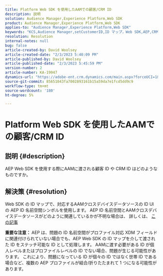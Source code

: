```yaml
---
title: Platform Web SDK を使用したAAMでの顧客/CRM ID
description: 説明
solution: Audience Manager,Experience Platform,Web SDK
product: Audience Manager,Experience Platform,Web SDK
applies-to: "Audience Manager,Experience Platform,Web SDK"
keywords: "KCS,Audience Manager,setCustomerID,ID マップ，Web SDK,AEP,CRM ID "
resolution: Resolution
internal-notes: null
bug: false
article-created-by: David Woolsey
article-created-date: "2/3/2023 5:40:09 PM"
article-published-by: David Woolsey
article-published-date: "2/3/2023 5:45:59 PM"
version-number: 2
article-number: KA-19947
dynamics-url: "https://adobe-ent.crm.dynamics.com/main.aspx?forceUCI=1&pagetype=entityrecord&etn=knowledgearticle&id=827cacc7-e9a3-ed11-aad1-6045bd0065f9"
source-git-commit: 85651043fa7002893161b15a59da7e1fcd5dd9c9
workflow-type: tm+mt
source-wordcount: '180'
ht-degree: 5%

---
```


# Platform Web SDK を使用したAAMでの顧客/CRM ID

## 説明 {#description}


AEP Web SDK を使用する際にAAMに渡される顧客 ID や CRM ID はどのようなものですか。


## 解決策 {#resolution}


Web SDK の ID マップで、対応するAAMクロスデバイスデータソースの ID UI の AEP ID 名前空間シンボルを使用します。 AEP ID 名前空間とAAMクロスデバイスデータソースがどのように関連しているかが不明な場合は、 詳しくは、 [この記事](https://experienceleague.adobe.com/docs/experience-cloud-kcs/kbarticles/KA-21305.html?lang=ja)

<b>重要な注意： </b>AEP は、問題の ID 名前空間がプロファイル対応 XDM フィールドに関連付けられていない場合でも、AEP Web SDK の ID マップを介して渡された ID をステッチ可能な ID として処理します。 AAMに渡す必要がある ID が個人レベルまたはプロファイルレベルの ID でない場合、問題が生じる可能性があります。 これにより、問題になっている ID が個々の ID ではなく世帯 ID である場合など、複数の AEP プロファイルが結合/折りたたまれて 1 つになる可能性があります。
